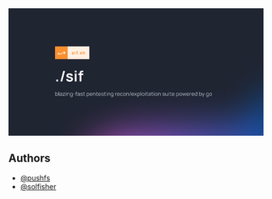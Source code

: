 
<div align="center">

<img src="assets/banner.png">

</div>


## Authors

- [@pushfs](https://www.github.com/pushfs)
- [@solfisher](https://www.github.com/solfisher)

